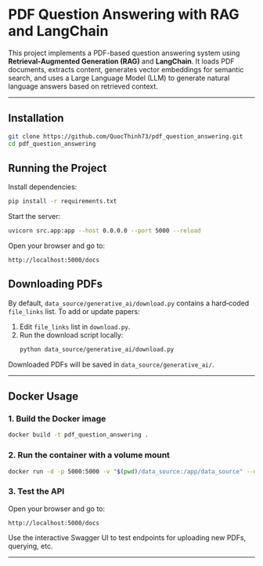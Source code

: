 # PDF Question Answering with RAG and LangChain

This project implements a PDF-based question answering system using **Retrieval-Augmented Generation (RAG)** and **LangChain**. It loads PDF documents, extracts content, generates vector embeddings for semantic search, and uses a Large Language Model (LLM) to generate natural language answers based on retrieved context.

---

## Installation

```bash
git clone https://github.com/QuocThinh73/pdf_question_answering.git
cd pdf_question_answering
```

## Running the Project

Install dependencies:

```bash
pip install -r requirements.txt
```

Start the server:

```bash
uvicorn src.app:app --host 0.0.0.0 --port 5000 --reload
```

Open your browser and go to:

```
http://localhost:5000/docs
```

## Downloading PDFs

By default, `data_source/generative_ai/download.py` contains a hard‑coded `file_links` list. To add or update papers:

1. Edit `file_links` list in `download.py`.
2. Run the download script locally:
   ```bash
   python data_source/generative_ai/download.py
   ```

Downloaded PDFs will be saved in `data_source/generative_ai/`.

---

## Docker Usage

### 1. Build the Docker image

```bash
docker build -t pdf_question_answering .
```

### 2. Run the container with a volume mount

```bash
docker run -d -p 5000:5000 -v "$(pwd)/data_source:/app/data_source" --name pdf_qna pdf_question_answering
```

### 3. Test the API

Open your browser and go to:

```
http://localhost:5000/docs
```

Use the interactive Swagger UI to test endpoints for uploading new PDFs, querying, etc.

---